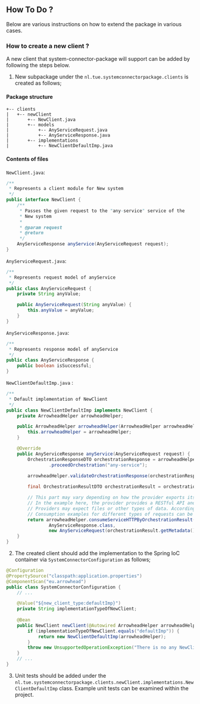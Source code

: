 ## How To Do ?

Below are various instructions on how to extend the package in various cases.

### How to create a new client ?

A new client that system-connector-package will support can be added by following the steps below.

1. New subpackage under the `nl.tue.systemconnectorpackage.clients` is created as follows;

#### Package structure
```
+-- clients
|   +-- newClient
|       +-- NewClient.java
|       +-- models
|           +-- AnyServiceRequest.java
|           +-- AnyServiceResponse.java
|       +-- implementations
|           +-- NewClientDefaultImp.java
```

#### Contents of files
`NewClient.java`:
``` java
/**
 * Represents a client module for New system
 */
public interface NewClient {
    /**
     * Passes the given request to the "any-service" service of the
     * New system
     * 
     * @param request
     * @return
     */
    AnyServiceResponse anyService(AnyServiceRequest request);
}
```

`AnyServiceRequest.java`:

``` java
/**
 * Represents request model of anyService
 */
public class AnyServiceRequest {
    private String anyValue;

    public AnyServiceRequest(String anyValue) {
        this.anyValue = anyValue;
    }
}
```

`AnyServiceResponse.java`:

``` java
/**
 * Represents response model of anyService
 */
public class AnyServiceResponse {
    public boolean isSuccessful;
}
```

`NewClientDefaultImp.java` :

``` java
/**
 * Default implementation of NewClient
 */
public class NewClientDefaultImp implements NewClient {
    private ArrowheadHelper arrowheadHelper;

    public ArrowheadHelper arrowheadHelper(ArrowheadHelper arrowheadHelper) {
        this.arrowheadHelper = arrowheadHelper;
    }

    @Override
    public AnyServiceResponse anyService(AnyServiceRequest request) {
        OrchestrationResponseDTO orchestrationResponse = arrowheadHelper
                .proceedOrchestration("any-service");
        
        arrowheadHelper.validateOrchestrationResponse(orchestrationResponse);

        final OrchestrationResultDTO orchestrationResult = orchestrationResponse.getResponse().get(0);

        // This part may vary depending on how the provider exports its service.
        // In the example here, the provider provides a RESTful API and expects a JSON request body.
        // Providers may expect files or other types of data. Accordingly, this step may change.
        // Consumption examples for different types of requests can be examined within the project.
        return arrowheadHelper.consumeServiceHTTPByOrchestrationResult(orchestrationResult,
                AnyServiceResponse.class, 
                new AnyServiceRequest(orchestrationResult.getMetadata().get("request-param-anyValue")), null);
    }
}
```

2. The created client should add the implementation to the Spring IoC container via `SystemConnectorConfiguration` as follows;

``` java
@Configuration
@PropertySource("classpath:application.properties")
@ComponentScan("eu.arrowhead")
public class SystemConnectorConfiguration {
    // ...

    @Value("${new_client_type:defaultImp}")
    private String implementationTypeOfNewClient;
    
    @Bean
    public NewClient newClient(@Autowired ArrowheadHelper arrowheadHelper) {
        if (implementationTypeOfNewClient.equals("defaultImp")) {
            return new NewClientDefaultImp(arrowheadHelper);
        }
        throw new UnsupportedOperationException("There is no any NewClient implementation by new_client_type!");
    }
    // ...
}
```

3. Unit tests should be added under the `nl.tue.systemconnectorpackage.clients.newClient.implementations.NewClientDefaultImp` class. Example unit tests can be examined within the project.